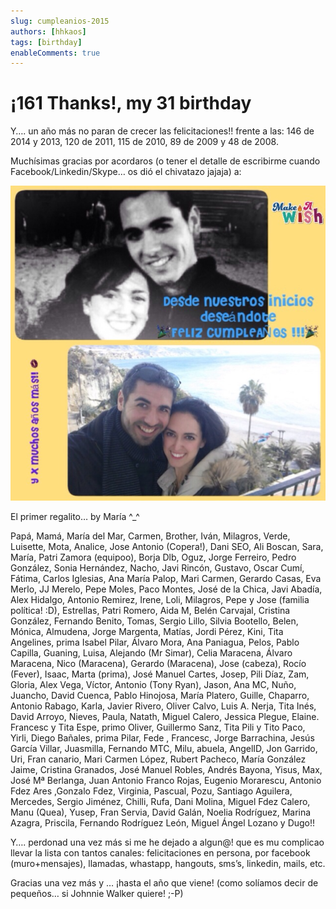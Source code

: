 ```yaml
---
slug: cumpleanios-2015
authors: [hhkaos]
tags: [birthday]
enableComments: true 
---
```


# ¡161 Thanks!, my 31 birthday
Y…. un año más no paran de crecer las felicitaciones!! frente a las: 146 de 2014 y 2013, 120 de 2011, 115 de 2010, 89 de 2009 y 48 de 2008.

Muchísimas gracias por acordaros (o tener el detalle de escribirme cuando Facebook/Linkedin/Skype… os dió el chivatazo jajaja) a:

![Foto de Raú y su actual mujer](./maria-y-raul.jpeg)

El primer regalito… by María ^_^

Papá, Mamá, María del Mar, Carmen, Brother, Iván, Milagros, Verde, Luisette, Mota, Analice, Jose Antonio (Copera!), Dani SEO, Ali Boscan, Sara, María, Patri Zamora (equipoo), Borja Dlb, Oguz, Jorge Ferreiro, Pedro González, Sonia Hernández, Nacho, Javi Rincón, Gustavo, Oscar Cumí, Fátima, Carlos Iglesias, Ana María Palop, Mari Carmen, Gerardo Casas, Eva Merlo, JJ Merelo, Pepe Moles, Paco Montes, José de la Chica, Javi Abadía, Alex Hidalgo, Antonio Remirez, Irene, Loli, Milagros, Pepe y Jose (familia política! :D), Estrellas, Patri Romero, Aida M, Belén Carvajal, Cristina González, Fernando Benito, Tomas, Sergio Lillo, Silvia Bootello, Belen, Mónica, Almudena, Jorge Margenta, Matías, Jordi Pérez, Kini, Tita Angelines, prima Isabel Pilar, Álvaro Mora, Ana Paniagua, Pelos, Pablo Capilla, Guaning, Luisa, Alejando (Mr Simar), Celia Maracena, Álvaro Maracena, Nico (Maracena), Gerardo (Maracena), Jose (cabeza), Rocío (Fever), Isaac, Marta (prima), José Manuel Cartes, Josep, Pili Díaz, Zam, Gloria, Alex Vega, Víctor, Antonio (Tony Ryan), Jason, Ana MC, Nuño, Juancho, David Cuenca, Pablo Hinojosa, María Platero, Guille, Chaparro, Antonio Rabago, Karla, Javier Rivero, Oliver Calvo, Luis A. Nerja, Tita Inés, David Arroyo, Nieves, Paula, Natath, Miguel Calero, Jessica Plegue, Elaine. Francesc y Tita Espe, primo Oliver, Guillermo Sanz, Tita Pili y Tito Paco, Yirli, Diego Bañales, prima Pilar, Fede , Francesc, Jorge Barrachina, Jesús García Villar, Juasmilla, Fernando MTC, Milu, abuela, AngelID, Jon Garrido, Uri, Fran canario, Mari Carmen López, Rubert Pacheco, María González Jaime, Cristina Granados, José Manuel Robles, Andrés Bayona, Yisus, Max, José Mª Berlanga, Juan Antonio Franco Rojas, Eugenio Morarescu, Antonio Fdez Ares ,Gonzalo Fdez, Virginia, Pascual, Pozu, Santiago Aguilera, Mercedes, Sergio Jiménez, Chilli, Rufa, Dani Molina, Miguel Fdez Calero, Manu (Quea), Yusep, Fran Servia, David Galán, Noelia Rodríguez, Marina Azagra, Priscila, Fernando Rodríguez León, Miguel Ángel Lozano y Dugo!!

Y…. perdonad una vez más si me he dejado a algun@! que es mu complicao llevar la lista con tantos canales: felicitaciones en persona, por facebook (muro+mensajes), llamadas, whastapp, hangouts, sms’s, linkedin, mails, etc.

Gracias una vez más y … ¡hasta el año que viene! (como solíamos decir de pequeños… si Johnnie Walker quiere! ;-P)